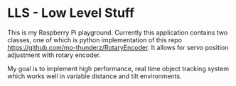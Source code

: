 # LLS - Low Level Stuff

This is my Raspberry Pi playground. 
Currently this application contains two classes, one of which is 
python implementation of this repo https://github.com/mo-thunderz/RotaryEncoder.
It allows for servo position adjustment with rotary encoder.

My goal is to implement high performance, real time object tracking system which works well in variable distance and tilt environments.